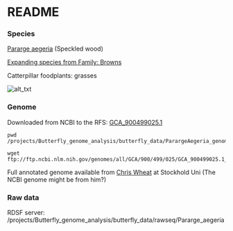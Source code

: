# README

### Species 

[Pararge aegeria](https://butterfly-conservation.org/butterflies/speckled-wood) (Speckled wood)

[Expanding species from Family: Browns](https://docs.google.com/spreadsheets/d/1G9r50W0VV_ANZ19rIvqZpXWFemy2MW76_iXuyBuCQGA/edit?ts=5bb3681e#gid=0)

Catterpillar foodplants: grasses

![alt_txt][Parargeaegeria.fig]

[Parargeaegeria.fig]:https://user-images.githubusercontent.com/12142475/46355235-55943c80-c658-11e8-8fa3-ab38f2e0433c.png


### Genome

Downloaded from NCBI to the RFS: [GCA_900499025.1](https://www.ncbi.nlm.nih.gov/assembly/GCA_900499025.1/?expt_dict=b&utm_expid=.AUTBVZdtRVGcQs7InIDH9A.2&utm_referrer=https%3A%2F%2Fwww.ncbi.nlm.nih.gov%2Fgenome%2F%3Fterm%3Dpararge%2Baegeria)

```
pwd
/projects/Butterfly_genome_analysis/butterfly_data/ParargeAegeria_genome_NCBI

wget ftp://ftp.ncbi.nlm.nih.gov/genomes/all/GCA/900/499/025/GCA_900499025.1_Paegeria_k64b2000_dplexOGS2/*

```

Full annotated genome available from [Chris Wheat](https://www.su.se/english/profiles/cwhea-1.191315) at Stockhold Uni (The NCBI genome might be from him?)


### Raw data

RDSF server:
/projects/Butterfly_genome_analysis/butterfly_data/rawseq/Pararge_aegeria

